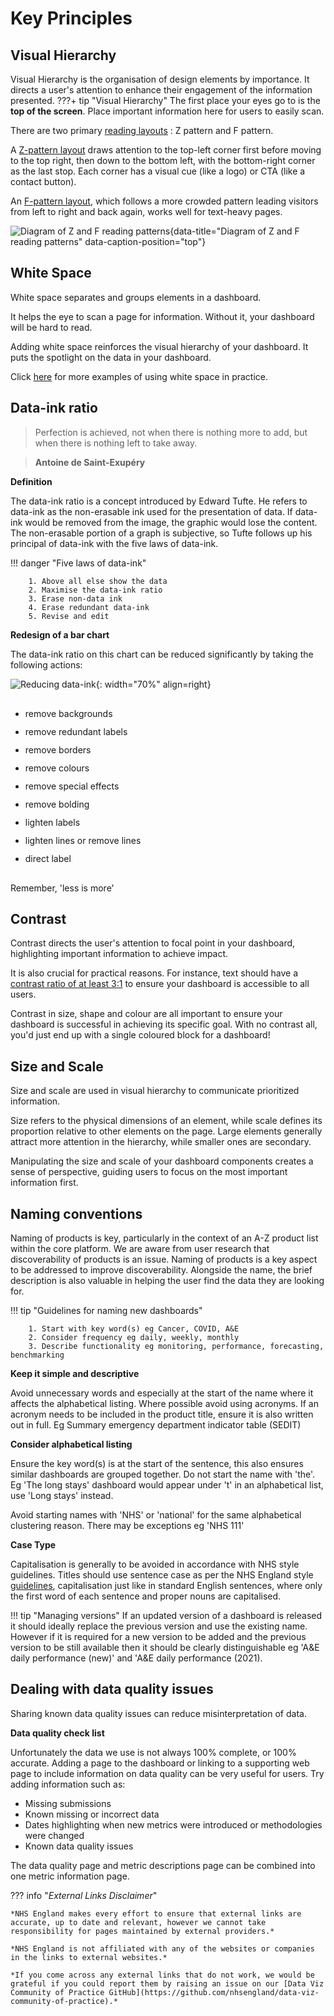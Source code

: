 # Key Principles


## Visual Hierarchy

Visual Hierarchy is the organisation of design elements by importance. It directs a user's attention to enhance their engagement of the information presented.
???+ tip "Visual Hierarchy"
    The first place your eyes go to is the **top of the screen**. 
    Place important information here for users to easily scan.

There are two primary [reading layouts](https://99designs.com/blog/tips/visual-hierarchy-landing-page-designs)
: Z pattern and F pattern.

A [Z-pattern layout](https://thenextweb.com/news/designing-websites-that-mirror-how-our-eyes-work-part-2) draws attention to the top-left corner first before moving to the top right, then down to the bottom left, with the bottom-right corner as the last stop. Each corner has a visual cue (like a logo) or CTA (like a contact button).

An [F-pattern layout](https://uxmag.com/articles/the-f-pattern-understanding-how-users-scan-content), which follows a more crowded pattern leading visitors from left to right and back again, works well for text-heavy pages.

![Diagram of Z and F reading patterns](images/reading-layouts.png "Diagram of Z and F reading patterns"){data-title="Diagram of Z and F reading patterns" data-caption-position="top"}


## White Space

White space separates and groups elements in a dashboard.

It helps the eye to scan a page for information. Without it, your dashboard will be hard to read.

Adding white space reinforces the visual hierarchy of your dashboard. It puts the spotlight on the data in your dashboard.

Click [here](https://www.creatopy.com/blog/white-space-in-graphic-design/) for more examples of using white space in practice.



## Data-ink ratio

> Perfection is achieved, not when there is nothing more to add, but when there is nothing left to take away.

> **Antoine de Saint-Exupéry**


**Definition**

The data-ink ratio is a concept introduced by Edward Tufte.
He refers to data-ink as the non-erasable ink used for the presentation of data.
If data-ink would be removed from the image, the graphic would lose the content.
The non-erasable portion of a graph is subjective, so Tufte follows up his principal of data-ink with the five laws of data-ink.

!!! danger "Five laws of data-ink"

        1. Above all else show the data
        2. Maximise the data-ink ratio
        3. Erase non-data ink
        4. Erase redundant data-ink
        5. Revise and edit


**Redesign of a bar chart**

The data-ink ratio on this chart can be reduced significantly by taking the following actions:

![Reducing data-ink](https://images.squarespace-cdn.com/content/v1/56713bf4dc5cb41142f28d1f/1450306653111-70K5IT30R69NWPDIE1ZJ/data-ink.gif){: width="70%" align=right}
<ul style="padding-top: 10px; padding-bottom: 10px;">
<li style="padding-top: 6px; padding-bottom: 6px;">remove backgrounds</li>
<li style="padding-top: 6px; padding-bottom: 6px;">remove redundant labels</li>
<li style="padding-top: 6px; padding-bottom: 6px;">remove borders</li>
<li style="padding-top: 6px; padding-bottom: 6px;">remove colours</li>
<li style="padding-top: 6px; padding-bottom: 6px;">remove special effects</li>
<li style="padding-top: 6px; padding-bottom: 6px;">remove bolding</li>
<li style="padding-top: 6px; padding-bottom: 6px;">lighten labels</li>
<li style="padding-top: 6px; padding-bottom: 6px;">lighten lines or remove lines</li>
<li style="padding-top: 6px; padding-bottom: 6px;">direct label</li>
</ul>

Remember, 'less is more'



## Contrast

Contrast directs the user's attention to focal point in your dashboard, highlighting important information to achieve impact.

It is also crucial for practical reasons. For instance, text should have a [contrast ratio of at least 3:1](https://www.w3.org/TR/WCAG20-TECHS/G183.html) to ensure your dashboard is accessible to all users.

Contrast in size, shape and colour are all important to ensure your dashboard is successful in achieving its specific goal. With no contrast all, you'd just end up with a single coloured block for a dashboard!


## Size and Scale

Size and scale are used in visual hierarchy to communicate prioritized information.

Size refers to the physical dimensions of an element, while scale defines its proportion relative to other elements on the page. Large elements generally attract more attention in the hierarchy, while smaller ones are secondary.

Manipulating the size and scale of your dashboard components creates a sense of perspective, guiding users to focus on the most important information first.



## Naming conventions

Naming of products is key, particularly in the context of an A-Z product list within the core platform.
We are aware from user research that discoverability of products is an issue.
Naming of products is a key aspect to be addressed to improve discoverability.
Alongside the name, the brief description is also valuable in helping the user find the data they are looking for.


!!! tip "Guidelines for naming new dashboards"

        1. Start with key word(s) eg Cancer, COVID, A&E
        2. Consider frequency eg daily, weekly, monthly
        3. Describe functionality eg monitoring, performance, forecasting, benchmarking


**Keep it simple and descriptive**

Avoid unnecessary words and especially at the start of the name where it affects the alphabetical listing.
Where possible avoid using acronyms.
If an acronym needs to be included in the product title, ensure it is also written out in full.
Eg Summary emergency department indicator table (SEDIT)


**Consider alphabetical listing**

Ensure the key word(s) is at the start of the sentence, this also ensures similar dashboards are grouped together.
Do not start the name with 'the'.
Eg 'The long stays' dashboard would appear under 't' in an alphabetical list, use 'Long stays' instead.

Avoid starting names with 'NHS' or 'national' for the same alphabetical clustering reason.
There may be exceptions eg 'NHS 111'


**Case Type**

Capitalisation is generally to be avoided in accordance with NHS style guidelines.
Titles should use sentence case as per the NHS England style [guidelines](https://nhsengland.sharepoint.com/sites/Content/SitePages/House-style.aspx?), capitalisation just like in standard English sentences, where only the first word of each sentence and proper nouns are capitalised.


!!! tip "Managing versions"
        If an updated version of a dashboard is released it should ideally replace the previous version and use the existing name.
        However if it is required for a new version to be added and the previous version to be still available then it should be clearly distinguishable
        eg 'A&E daily performance (new)' and 'A&E daily performance (2021).



## Dealing with data quality issues

Sharing known data quality issues can reduce misinterpretation of data.


**Data quality check list**

Unfortunately the data we use is not always 100% complete, or 100% accurate.
Adding a page to the dashboard or linking to a supporting web page to include information on data quality can be very useful for users.
Try adding information such as:

- Missing submissions
- Known missing or incorrect data
- Dates highlighting when new metrics were introduced or methodologies were changed
- Known data quality issues



The data quality page and metric descriptions page can be combined into one metric information page.



??? info "_External Links Disclaimer_"

    *NHS England makes every effort to ensure that external links are accurate, up to date and relevant, however we cannot take responsibility for pages maintained by external providers.*

    *NHS England is not affiliated with any of the websites or companies in the links to external websites.*

    *If you come across any external links that do not work, we would be grateful if you could report them by raising an issue on our [Data Viz Community of Practice GitHub](https://github.com/nhsengland/data-viz-community-of-practice).*